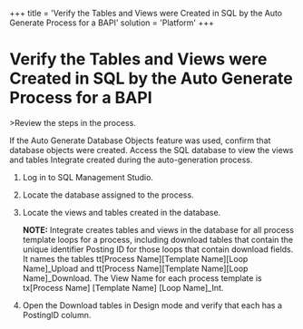 +++
title = 'Verify the Tables and Views were Created in SQL by the Auto Generate Process for a BAPI'
solution = 'Platform'
+++

# Verify the Tables and Views were Created in SQL by the Auto Generate Process for a BAPI

<span id="Post Data using a BAPI Steps" class="popUpLink">\>Review the
steps in the process. </span>

If the Auto Generate Database Objects feature was used, confirm that
database objects were created. Access the SQL database to view the views
and tables Integrate created during the auto-generation process.

1.  Log in to SQL Management Studio.

2.  Locate the database assigned to the process.

3.  Locate the views and tables created in the database.
    
    **NOTE:** Integrate creates tables and views in the database for all
    process template loops for a process, including download tables that
    contain the unique identifier Posting ID for those loops that
    contain download fields. It names the tables tt\[Process
    Name\]\[Template Name\]\[Loop Name\]\_Upload and tt\[Process
    Name\]\[Template Name\]\[Loop Name\]\_Download. The View Name for
    each process template is tx\[Process Name\] \[Template Name\] \[Loop
    Name\]\_Int.

4.  Open the Download tables in Design mode and verify that each has a
    PostingID column.
